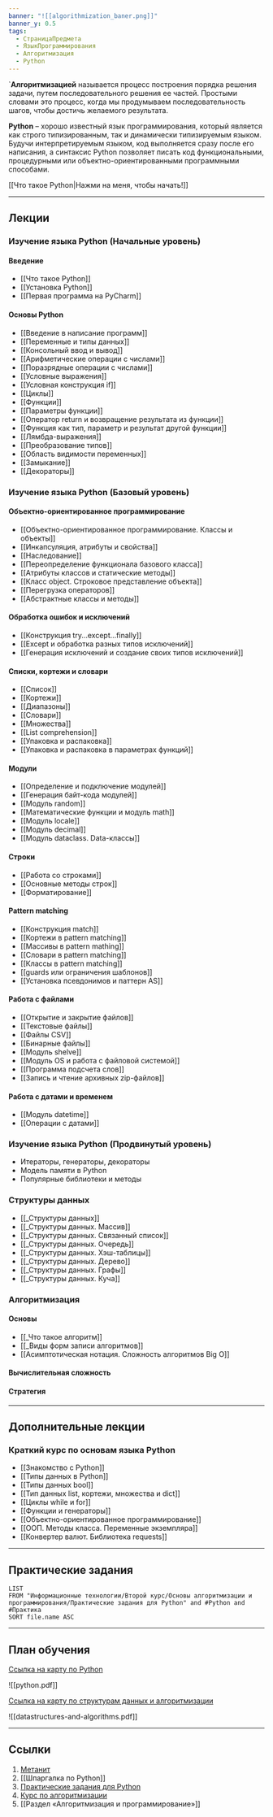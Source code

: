 ```yaml
---
banner: "![[algorithmization_baner.png]]"
banner_y: 0.5
tags:
  - СтраницаПредмета
  - ЯзыкПрограммирования
  - Алгоритмизация
  - Python
---
```

`**Алгоритмизацией** называется процесс построения порядка решения задачи, путем последовательного решения ее частей. Простыми словами это процесс, когда мы продумываем последовательность шагов, чтобы достичь желаемого результата.

**Python** – хорошо известный язык программирования, который является как строго типизированным, так и динамически типизируемым языком. Будучи интерпретируемым языком, код выполняется сразу после его написания, а синтаксис Python позволяет писать код функциональными, процедурными или объектно-ориентированными программными способами.

[[Что такое Python|Нажми на меня, чтобы начать!]]

---
## Лекции

### Изучение языка Python (Начальные уровень)

#### Введение

- [[Что такое Python]]
- [[Установка Python]]
- [[Первая программа на PyCharm]]

#### Основы Python

- [[Введение в написание программ]]
- [[Переменные и типы данных]]
- [[Консольный ввод и вывод]]
- [[Арифметические операции с числами]]
- [[Поразрядные операции с числами]]
- [[Условные выражения]]
- [[Условная конструкция if]]
- [[Циклы]]
- [[Функции]]
- [[Параметры функции]]
- [[Оператор return и возвращение результата из функции]]
- [[Функция как тип, параметр и результат другой функции]]
- [[Лямбда-выражения]]
- [[Преобразование типов]]
- [[Область видимости переменных]]
- [[Замыкание]]
- [[Декораторы]]

### Изучение языка Python (Базовый уровень)

#### Объектно-ориентированное программирование

- [[Объектно-ориентированное программирование. Классы и объекты]]
- [[Инкапсуляция, атрибуты и свойства]]
- [[Наследование]]
- [[Переопределение функционала базового класса]]
- [[Атрибуты классов и статические методы]]
- [[Класс object. Строковое представление объекта]]
- [[Перегрузка операторов]]
- [[Абстрактные классы и методы]]

#### Обработка ошибок и исключений

- [[Конструкция try...except...finally]]
- [[Except и обработка разных типов исключений]]
- [[Генерация исключений и создание своих типов исключений]]

#### Списки, кортежи и словари

- [[Список]]
- [[Кортежи]]
- [[Диапазоны]]
- [[Словари]]
- [[Множества]]
- [[List comprehension]]
- [[Упаковка и распаковка]]
- [[Упаковка и распаковка в параметрах функций]]

#### Модули

- [[Определение и подключение модулей]]
- [[Генерация байт-кода модулей]]
- [[Модуль random]]
- [[Математические функции и модуль math]]
- [[Модуль locale]]
- [[Модуль decimal]]
- [[Модуль dataclass. Data-классы]]

#### Строки

- [[Работа со строками]]
- [[Основные методы строк]]
- [[Форматирование]]

#### Pattern matching

- [[Конструкция match]]
- [[Кортежи в pattern matching]]
- [[Массивы в pattern mathing]]
- [[Словари в pattern matching]]
- [[Классы в pattern matching]]
- [[guards или ограничения шаблонов]]
- [[Установка псевдонимов и паттерн AS]]

#### Работа с файлами

- [[Открытие и закрытие файлов]]
- [[Текстовые файлы]]
- [[Файлы CSV]]
- [[Бинарные файлы]]
- [[Модуль shelve]]
- [[Модуль OS и работа с файловой системой]]
- [[Программа подсчета слов]]
- [[Запись и чтение архивных zip-файлов]]

#### Работа с датами и временем

- [[Модуль datetime]]
- [[Операции с датами]]

### Изучение языка Python (Продвинутый уровень)

- Итераторы, генераторы, декораторы
- Модель памяти в Python
- Популярные библиотеки и методы

### Структуры данных

- [[_Структуры данных]]
- [[_Структуры данных. Массив]]
- [[_Структуры данных. Cвязанный список]]
- [[_Структуры данных. Очередь]]
- [[_Структуры данных. Хэш-таблицы]]
- [[_Структуры данных. Дерево]]
- [[_Структуры данных. Графы]]
- [[_Структуры данных. Куча]]

### Алгоритмизация

#### Основы

- [[_Что такое алгоритм]]
- [[_Виды форм записи алгоритмов]]
- [[Асимптотическая нотация. Сложность алгоритмов Big O]]

#### Вычислительная сложность

#### Стратегия

---
## Дополнительные лекции

### Краткий курс по основам языка Python

- [[Знакомство с Python]]
- [[Типы данных в Python]]
- [[Типы данных bool]]
- [[Тип данных list, кортежи, множества и dict]]
- [[Циклы while и for]]
- [[Функции и генераторы]]
- [[Объектно-ориентированное программирование]]
- [[ООП. Методы класса. Переменные экземпляра]]
- [[Конвертер валют. Библиотека requests]]

---
## Практические задания

```dataview
LIST
FROM "Информационные технологии/Второй курс/Основы алгоритмизации и программирования/Практические задания для Python" and #Python and #Практика 
SORT file.name ASC
```

---
## План обучения

[Ссылка на карту по Python](https://roadmap.sh/python)

![[python.pdf]]

[Ссылка на карту по структурам данных и алгоритмизации](https://roadmap.sh/datastructures-and-algorithms)

![[datastructures-and-algorithms.pdf]]

---
## Ссылки

1. [Метанит](https://metanit.com/python/tutorial/)
2. [[Шпаргалка по Python]]
3. [Практические задания для Python](https://code.mu/ru/python/tasker/stager/?yclid=9036603505264558079)
4. [Курс по алгоритмизации](https://www.khanacademy.org/computing/computer-science/algorithms)
5. [[Раздел «Алгоритмизация и программирование»]]

